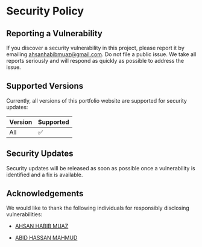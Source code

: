 # Security Policy

## Reporting a Vulnerability

If you discover a security vulnerability in this project, please report it by emailing [ahsanhabibmuaz@gmail.com](mailto:ahsanhabibmuaz@gmail.com). Do not file a public issue. We take all reports seriously and will respond as quickly as possible to address the issue.

## Supported Versions

Currently, all versions of this portfolio website are supported for security updates:

| Version | Supported          |
| ------- | ------------------ |
| All     | :white_check_mark: |

## Security Updates

Security updates will be released as soon as possible once a vulnerability is identified and a fix is available.

## Acknowledgements

We would like to thank the following individuals for responsibly disclosing vulnerabilities:

- [AHSAN HABIB MUAZ](https://facebook.com/ahsanhabibmuaz)

- [ABID HASSAN MAHMUD](https://facebook.com/IamAbidHassanMahmud)

